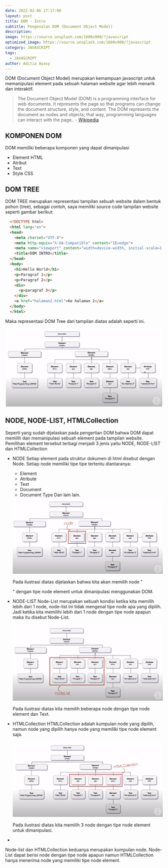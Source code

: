 ```yaml
---
date: 2022-02-06 17:17:00
layout: post
title: DOM - Intro
subtitle: Pengenalan DOM (Document Object Model)
description:
image: https://source.unsplash.com/1600x900/?javascript
optimized_image: https://source.unsplash.com/1600x900/?javascript
category: JAVASCRIPT
tags:
  - JAVASCRIPT
author: Aditia Ayasy
---
```


DOM (Document Object Model) merupakan kemampuan javascript untuk memanipulasi element pada sebuah halaman website agar lebih menarik dan interaktif.

> The Document Object Model (DOM) is a programming interface for web documents. It represents the page so that programs can change the document structure, style, and content. The DOM represents the document as nodes and objects; that way, programming languages can interact with the page.. - <a href="https://developer.mozilla.org/en-US/docs/Web/API/Document_Object_Model/Introduction">Wikipedia</a>

## KOMPONEN DOM

DOM memiliki beberapa komponen yang dapat dimanipulasi

- Element HTML
- Atribut
- Text
- Style CSS

## DOM TREE

DOM TREE merupakan representasi tampilan sebuah website dalam bentuk pohon (tree), sebagai contoh, saya memiliki source code tampilan website seperti gambar berikut:

```HTML
  <!DOCTYPE html>
  <html lang="en">
  <head>
    <meta charset="UTF-8">
    <meta http-equiv="X-UA-Compatible" content="IE=edge">
    <meta name="viewport" content="width=device-width, initial-scale=1.0">
    <title>DOM INTRO</title>
  </head>
  <body>
    <h1>Hello World</h1>
    <p>Paragraf 1</p>
    <p>Paragraf 2</p>
    <div>
      <p>paragraf 3</p>
    </div>
    <a href="halaman2.html">Ke halaman 2</a>
  </body>
  </html>
```

Maka representasi DOM Tree dari tampilan diatas adalah seperti ini.

<center><img src="/assets/img/post/dom-tree-view.png" alt="DOM TREE" width="500"></center>

## NODE, NODE-LIST, HTMLCollection

Seperti yang sudah dijelaskan pada pengertian DOM bahwa DOM dapat memilih dan memanipulasi sebuah element pada tampilan website. Pemilihan element tersebut terbagi menjadi 3 jenis yaitu NODE, NODE-LIST dan HTMLCollection

- NODE
  Setiap element pada struktur dokumen di html disebut dengan Node. Setiap node memiliki tipe tipe tertentu diantaranya:

  - Element
  - Atribute
  - Text
  - Document
  - Document Type
    Dan lain lain.

  <center><img src="/assets/img/post/node.png" alt="node" width="500"></center>

  Pada ilustrasi diatas dijelaskan bahwa kita akan memilih node "<p>" dengan tipe node element untuk dimanipulasi menggunakan DOM.

- NODE-LIST
  Node-List merupakan sebuah kondisi ketika kita memilih lebih dari 1 node, node-list ini tidak mengenal tipe node apa yang dipilih. Jadi ketika kita memilihi lebih dari 1 node dengan tipe node apapun maka itu disebut Node-List.

  <center><img src="/assets/img/post/nodelist.png" alt="node list" width="500"></center>

  Pada ilustrasi diatas kita memilih beberapa node dengan tipe node element dan Text.

- HTMLCollection
  HTMLCollection adalah kumpulan node yang dipilih, namun node yang dipilih hanya node yang memiliki tipe node element saja.

  <center><img src="/assets/img/post/htmlcollection.png" alt="htmlcollection" width="500"></center>

  Pada ilustrasi diatas kita memilih 3 node dengan tipe node element untuk dimanipulasi.

-

Node-list dan HTMLCollection keduanya merupakan kumpulan node. Node-List dapat berisi node dengan tipe node apapun namun HTMLCollection hanya menerima node yang memiliki tipe node element.
